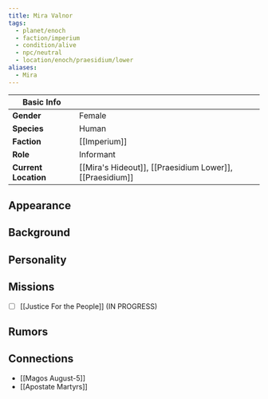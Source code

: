 ```yaml
---
title: Mira Valnor
tags:
  - planet/enoch
  - faction/imperium
  - condition/alive
  - npc/neutral
  - location/enoch/praesidium/lower
aliases:
  - Mira
---
```


| Basic Info           |                                                          |
| -------------------- | -------------------------------------------------------- |
| **Gender**           | Female                                                   |
| **Species**          | Human                                                    |
| **Faction**          | [[Imperium]]                                             |
| **Role**             | Informant                                                |
| **Current Location** | [[Mira's Hideout]], [[Praesidium Lower]], [[Praesidium]] |

## Appearance 

## Background 

## Personality 

## Missions
- [ ] [[Justice For the People]] (IN PROGRESS)
## Rumors

## Connections
- [[Magos August-5]]
- [[Apostate Martyrs]]